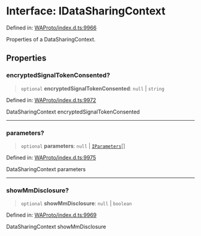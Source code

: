 # Interface: IDataSharingContext

Defined in: [WAProto/index.d.ts:9966](https://github.com/Fokusdotid/Baileys/blob/86ad0f8078178c8586062ad3364a59e068f4b3b2/WAProto/index.d.ts#L9966)

Properties of a DataSharingContext.

## Properties

### encryptedSignalTokenConsented?

> `optional` **encryptedSignalTokenConsented**: `null` \| `string`

Defined in: [WAProto/index.d.ts:9972](https://github.com/Fokusdotid/Baileys/blob/86ad0f8078178c8586062ad3364a59e068f4b3b2/WAProto/index.d.ts#L9972)

DataSharingContext encryptedSignalTokenConsented

***

### parameters?

> `optional` **parameters**: `null` \| [`IParameters`](../namespaces/DataSharingContext/interfaces/IParameters.md)[]

Defined in: [WAProto/index.d.ts:9975](https://github.com/Fokusdotid/Baileys/blob/86ad0f8078178c8586062ad3364a59e068f4b3b2/WAProto/index.d.ts#L9975)

DataSharingContext parameters

***

### showMmDisclosure?

> `optional` **showMmDisclosure**: `null` \| `boolean`

Defined in: [WAProto/index.d.ts:9969](https://github.com/Fokusdotid/Baileys/blob/86ad0f8078178c8586062ad3364a59e068f4b3b2/WAProto/index.d.ts#L9969)

DataSharingContext showMmDisclosure
